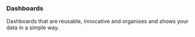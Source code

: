 ### Dashboards

Dashboards that are reusable, innocative and organises and shows your data in a simple way.
